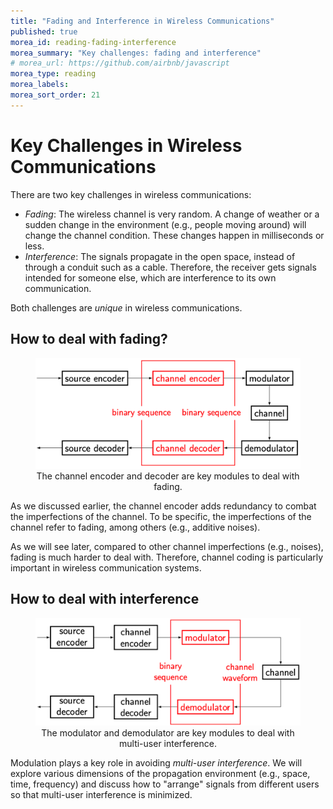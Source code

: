 ```yaml
---
title: "Fading and Interference in Wireless Communications"
published: true
morea_id: reading-fading-interference
morea_summary: "Key challenges: fading and interference"
# morea_url: https://github.com/airbnb/javascript
morea_type: reading
morea_labels:
morea_sort_order: 21
---
```


# Key Challenges in Wireless Communications

There are two key challenges in wireless communications:
- *Fading*: The wireless channel is very random. A change of weather or a sudden change in the environment (e.g., people moving around) will change the channel condition. These changes happen in milliseconds or less.
- *Interference*: The signals propagate in the open space, instead of through a conduit such as a cable. Therefore, the receiver gets signals intended for someone else, which are interference to its own communication.

Both challenges are *unique* in wireless communications.

## How to deal with fading?

<figure style="text-align: center;">
  <img src="02-building-blocks-channel-coding.png" alt="Channel coding in a typical communication system" width="500">
  <figcaption>The channel encoder and decoder are key modules to deal with fading.</figcaption>
</figure>

As we discussed earlier, the channel encoder adds redundancy to combat the imperfections of the channel. To be specific, the imperfections of the channel refer to fading, among others (e.g., additive noises).

As we will see later, compared to other channel imperfections (e.g., noises), fading is much harder to deal with. Therefore, channel coding is particularly important in wireless communication systems.

## How to deal with interference

<figure style="text-align: center;">
  <img src="02-building-blocks-modulation.png" alt="Modulation in a typical communication system" width="500">
  <figcaption>The modulator and demodulator are key modules to deal with multi-user interference.</figcaption>
</figure>

Modulation plays a key role in avoiding *multi-user interference*. We will explore various dimensions of the propagation environment (e.g., space, time, frequency) and discuss how to "arrange" signals from different users so that multi-user interference is minimized.